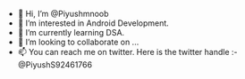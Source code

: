 - 👋 Hi, I’m @Piyushmnoob
- 👀 I’m interested in Android Development. 
- 🌱 I’m currently learning DSA.
- 💞️ I’m looking to collaborate on ...
- 📫 You can reach me on twitter. Here is the twitter handle :- @PiyushS92461766

<!---
Piyushmnoob/Piyushmnoob is a ✨ special ✨ repository because its `README.md` (this file) appears on your GitHub profile.
You can click the Preview link to take a look at your changes.
--->
